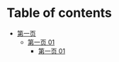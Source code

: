 # Table of contents

* [第一页](di-yi-ye.md)
  * [第一页   01](di-yi-ye-01.md)
    * [第一页   01](di-yi-ye-01.md)

